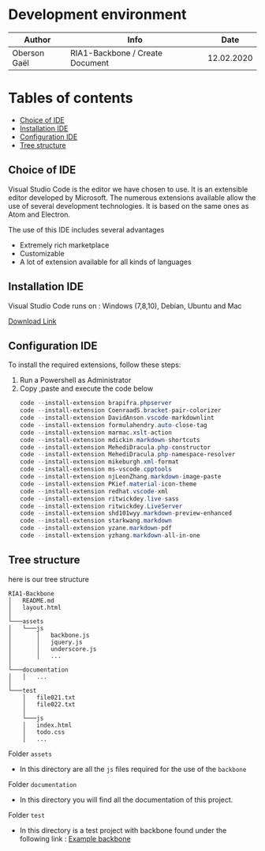 <h1> Development environment</h1>

| Author       | Info                            | Date       |
| ------------ | ------------------------------- | ---------- |
| Oberson Gaël | RIA1-Backbone / Create Document | 12.02.2020 |

<h1>Tables of contents </h1>

- [Choice of IDE](#choice-of-ide)
- [Installation IDE](#installation-ide)
- [Configuration IDE](#configuration-ide)
- [Tree structure](#tree-structure)

## Choice of IDE

Visual Studio Code is the editor we have chosen to use. It is an extensible editor developed by Microsoft. The numerous extensions available allow the use of several development technologies. It is based on the same ones as Atom and Electron.

The use of this IDE includes several advantages
- Extremely rich marketplace
- Customizable
- A lot of extension available for all kinds of languages

## Installation IDE

Visual Studio Code runs on : Windows (7,8,10), Debian, Ubuntu and Mac

[Download Link](https://code.visualstudio.com/Download)

## Configuration IDE

To install the required extensions, follow these steps:
1. Run a Powershell as Administrator
2. Copy ,paste and execute the code below
    ```powershell
    code --install-extension brapifra.phpserver
    code --install-extension CoenraadS.bracket-pair-colorizer
    code --install-extension DavidAnson.vscode-markdownlint
    code --install-extension formulahendry.auto-close-tag
    code --install-extension marmac.xslt-action
    code --install-extension mdickin.markdown-shortcuts
    code --install-extension MehediDracula.php-constructor
    code --install-extension MehediDracula.php-namespace-resolver
    code --install-extension mikeburgh.xml-format
    code --install-extension ms-vscode.cpptools
    code --install-extension njLeonZhang.markdown-image-paste
    code --install-extension PKief.material-icon-theme
    code --install-extension redhat.vscode-xml
    code --install-extension ritwickdey.live-sass
    code --install-extension ritwickdey.LiveServer
    code --install-extension shd101wyy.markdown-preview-enhanced
    code --install-extension starkwang.markdown
    code --install-extension yzane.markdown-pdf
    code --install-extension yzhang.markdown-all-in-one
    ```

## Tree structure

here is our tree structure

```
RIA1-Backbone
│   README.md
│   layout.html
│
└───assets
│   └───js
│       │   backbone.js
│       │   jquery.js
│       │   underscore.js
│       │   ...
│   
└───documentation
│   │   ...
│    
└───test
    │   file021.txt
    │   file022.txt
    │   
    └───js
    │   index.html
    │   todo.css
    │   ...
```

Folder `assets`
- In this directory are all the `js` files required for the use of the `backbone`

Folder `documentation`
- In this directory you will find all the documentation of this project.

Folder `test`
- In this directory is a test project with backbone found under the following link :  [Example backbone](https://github.com/jashkenas/backbone/) 

